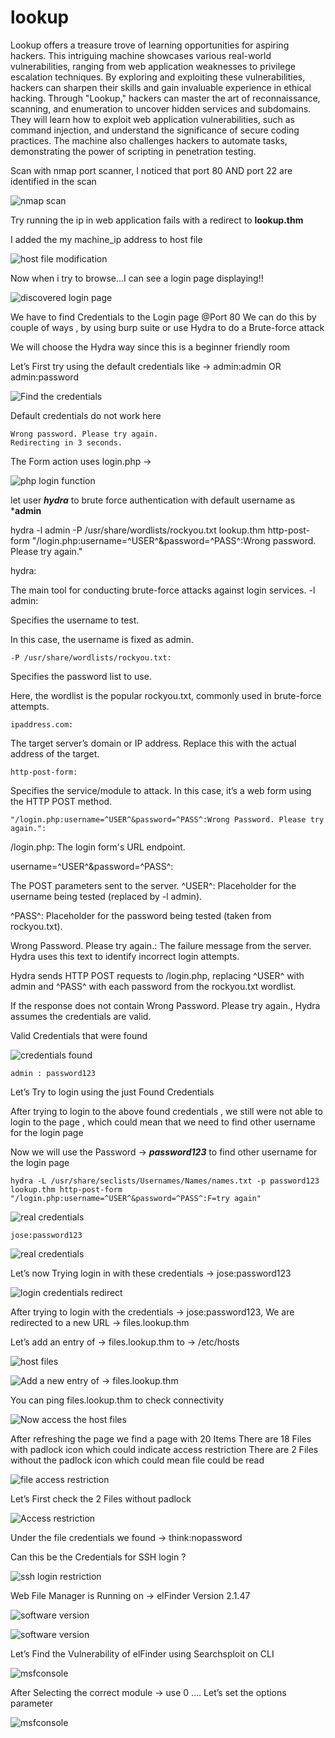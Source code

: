 # lookup

Lookup offers a treasure trove of learning opportunities for aspiring hackers. This intriguing machine showcases various real-world vulnerabilities, ranging from web application weaknesses to privilege escalation techniques. By exploring and exploiting these vulnerabilities, hackers can sharpen their skills and gain invaluable experience in ethical hacking. Through "Lookup," hackers can master the art of reconnaissance, scanning, and enumeration to uncover hidden services and subdomains. They will learn how to exploit web application vulnerabilities, such as command injection, and understand the significance of secure coding practices. The machine also challenges hackers to automate tasks, demonstrating the power of scripting in penetration testing.

Scan with nmap port scanner, I noticed that port 80 AND port 22 are identified in the scan

![nmap scan](/nmap_scan.png)

Try running the ip in web application fails with a redirect to **lookup.thm**

I added the my machine_ip address to host file

![host file modification](/host_scan.png)

Now when i try to browse...I can see a login page displaying!!

![discovered login page](/login.png)

We have to find Credentials to the Login page @Port 80
We can do this by couple of ways , by using burp suite or use Hydra to do a Brute-force attack

We will choose the Hydra way since this is a beginner friendly room

Let’s First try using the default credentials like →
    admin:admin OR admin:password

![Find the credentials](/passloginatt.gif)

Default credentials do not work here

    Wrong password. Please try again.
    Redirecting in 3 seconds.

The Form action uses login.php →

![php login function](/loginphp.png)

let user ***hydra*** to brute force authentication with default username as ***admin**

hydra -l admin -P /usr/share/wordlists/rockyou.txt lookup.thm http-post-form "/login.php:username=^USER^&password=^PASS^:Wrong password. Please try again."

hydra:

The main tool for conducting brute-force attacks against login services.
-l admin:

Specifies the username to test.

In this case, the username is fixed as admin.

    -P /usr/share/wordlists/rockyou.txt:

Specifies the password list to use.

Here, the wordlist is the popular rockyou.txt, commonly used in brute-force attempts.

    ipaddress.com:

The target server’s domain or IP address. Replace this with the actual address of the target.

    http-post-form:

Specifies the service/module to attack. In this case, it’s a web form using the HTTP POST method.

    "/login.php:username=^USER^&password=^PASS^:Wrong Password. Please try again.":

/login.php: The login form's URL endpoint.

username=^USER^&password=^PASS^:

The POST parameters sent to the server.
^USER^: Placeholder for the username being tested
(replaced by -l admin).

^PASS^: Placeholder for the password being tested
(taken from rockyou.txt).

Wrong Password. Please try again.: The failure message from the server. Hydra uses this text to identify incorrect login attempts.

Hydra sends HTTP POST requests to /login.php, replacing ^USER^ with admin and ^PASS^ with each password from the rockyou.txt wordlist.

If the response does not contain Wrong Password. Please try again., Hydra assumes the credentials are valid.

Valid Credentials that were found

![credentials found](/credentials.png)

    admin : password123

Let’s Try to login using the just Found Credentials

After trying to login to the above found credentials , we still were not able to login to the page , which could mean that we need to find other username for the login page

Now we will use the Password → ***password123*** to find other username for the login page

    hydra -L /usr/share/seclists/Usernames/Names/names.txt -p password123 lookup.thm http-post-form "/login.php:username=^USER^&password=^PASS^:F=try again"

![real credentials](/realcredentials.gif)

    jose:password123

![real credentials](/hydra.png)

Let’s now Trying login in with these credentials → jose:password123

![login credentials redirect](/loginredirect.gif)

After trying to login with the credentials → jose:password123, We are redirected to a new URL → files.lookup.thm

Let’s add an entry of → files.lookup.thm to → /etc/hosts

![host files](/hostfiles.png)

![Add a new entry of → files.lookup.thm](/hostfiles.gif)

You can ping files.lookup.thm to check connectivity

![Now access the host files](/accessscred.gif)

After refreshing the page we find a page with 20 Items
There are 18 Files with padlock icon which could indicate access restriction
There are 2 Files without the padlock icon which could mean file could be read

![file access restriction](/fileaccess.webp)

Let’s First check the 2 Files without padlock

![Access restriction](/file_accessibility.gif)

Under the file credentials we found → think:nopassword

Can this be the Credentials for SSH login ?

![ssh login restriction](/ssh.gif)

Web File Manager is Running on → elFinder Version 2.1.47

![software version](/elfinder.gif)

![software version](/efinder.webp)

Let’s Find the Vulnerability of elFinder using Searchsploit on CLI

![msfconsole](/msf.png)

After Selecting the correct module → use 0 …. Let’s set the options parameter

![msfconsole](/console.gif)